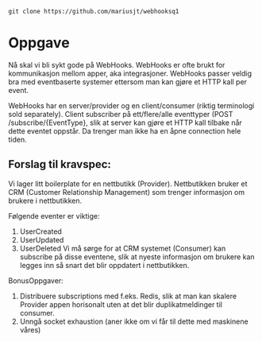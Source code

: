 ```
git clone https://github.com/mariusjt/webhooksq1
```

# Oppgave
Nå skal vi bli sykt gode på WebHooks. WebHooks er ofte brukt for kommunikasjon mellom apper, aka integrasjoner.
WebHooks passer veldig bra med eventbaserte systemer ettersom man kan gjøre et HTTP kall per event.

WebHooks har en server/provider og en client/consumer (riktig terminologi sold separately). 
Client subscriber på ett/flere/alle eventtyper (POST /subscribe/{EventType}, slik at server kan gjøre et HTTP kall tilbake når dette eventet oppstår. Da trenger man ikke ha en åpne connection hele tiden.

## Forslag til kravspec:
Vi lager litt boilerplate for en nettbutikk (Provider). Nettbutikken bruker et CRM (Customer Relationship Management) som trenger informasjon om brukere i nettbutikken.

Følgende eventer er viktige:
1. UserCreated
2. UserUpdated
3. UserDeleted
Vi må sørge for at CRM systemet (Consumer) kan subscribe på disse eventene, slik at nyeste informasjon om brukere kan legges inn så snart det blir oppdatert i nettbutikken.

BonusOppgaver:
1. Distribuere subscriptions med f.eks. Redis, slik at man kan skalere Provider appen horisonalt uten at det blir duplikatmeldinger til consumer.
2. Unngå socket exhaustion (aner ikke om vi får til dette med maskinene våres)